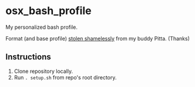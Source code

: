 # osx_bash_profile

My personalized bash profile.

Format (and base profile) [stolen shamelessly](https://github.com/Pitta/osx_terminal/) from my buddy Pitta. (Thanks)

## Instructions
1. Clone repository locally.
2. Run `. setup.sh` from repo's root directory.

